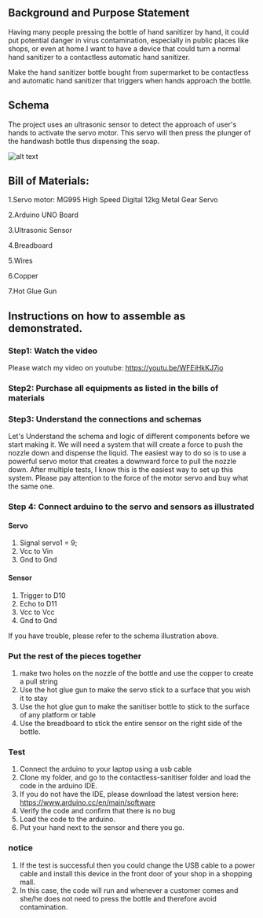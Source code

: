 ## Background and Purpose Statement

Having many people pressing the bottle of hand sanitizer by hand, it could put potential danger in virus contamination, especially in public places like shops, or even at home.I want to have a device that could turn a normal hand sanitizer to a contactless automatic hand sanitizer.

Make the hand sanitizer bottle bought from supermarket to be contactless and automatic hand sanitizer that triggers when hands approach the bottle.

## Schema

The project uses an ultrasonic sensor to detect the approach of user's hands to activate the servo motor. This servo will then press the plunger of the handwash bottle thus dispensing the soap.

![alt text](../images/schema.png)

## Bill of Materials:

1.Servo motor: MG995 High Speed Digital 12kg Metal Gear Servo

2.Arduino UNO Board

3.Ultrasonic Sensor

4.Breadboard

5.Wires

6.Copper

7.Hot Glue Gun

## Instructions on how to assemble as demonstrated.

### Step1: Watch the video

Please watch my video on youtube:
https://youtu.be/WFEjHkKJ7jo

### Step2: Purchase all equipments as listed in the bills of materials

### Step3: Understand the connections and schemas

Let's Understand the schema and logic of different components before we start making it. We will need a system that will create a force to push the nozzle down and dispense the liquid. The easiest way to do so is to use a powerful servo motor that creates a downward force to pull the nozzle down. After multiple tests, I know this is the easiest way to set up this system. Please pay attention to the force of the motor servo and buy what the same one.

### Step 4: Connect arduino to the servo and sensors as illustrated

#### Servo

1. Signal servo1 = 9;
2. Vcc to Vin
3. Gnd to Gnd

#### Sensor

1. Trigger to D10
2. Echo to D11
3. Vcc to Vcc
4. Gnd to Gnd

If you have trouble, please refer to the schema illustration above.

### Put the rest of the pieces together

1. make two holes on the nozzle of the bottle and use the copper to create a pull string
2. Use the hot glue gun to make the servo stick to a surface that you wish it to stay
3. Use the hot glue gun to make the sanitiser bottle to stick to the surface of any platform or table
4. Use the breadboard to stick the entire sensor on the right side of the bottle.

### Test

1. Connect the arduino to your laptop using a usb cable
2. Clone my folder, and go to the contactless-sanitiser folder and load the code in the arduino IDE.
3. If you do not have the IDE, please download the latest version here: https://www.arduino.cc/en/main/software
4. Verify the code and confirm that there is no bug
5. Load the code to the arduino.
6. Put your hand next to the sensor and there you go.

### notice

1. If the test is successful then you could change the USB cable to a power cable and install this device in the front door of your shop in a shopping mall.
2. In this case, the code will run and whenever a customer comes and she/he does not need to press the bottle and therefore avoid contamination.
